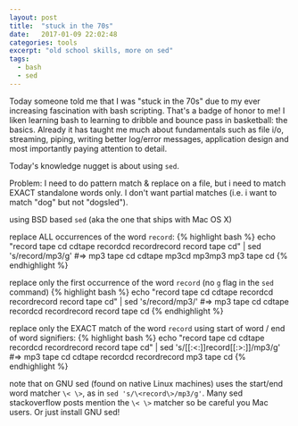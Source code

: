 ```yaml
---
layout: post
title:  "stuck in the 70s"
date:   2017-01-09 22:02:48
categories: tools
excerpt: "old school skills, more on sed"
tags:
  - bash
  - sed
---
```


Today someone told me that I was "stuck in the 70s" due to my ever increasing fascination with bash scripting.  That's a badge of honor to me!  I liken learning bash to learning to dribble and bounce pass in basketball: the basics.  Already it has taught me much about fundamentals such as file i/o, streaming, piping, writing better log/error messages, application design and most importantly paying attention to detail.

Today's knowledge nugget is about using `sed`.  

Problem: I need to do pattern match & replace on a file, but i need to match EXACT standalone words only.  I don't want partial matches (i.e. i want to match "dog" but not "dogsled").

using BSD based `sed` (aka the one that ships with Mac OS X)

replace ALL occurrences of the word `record`:
{% highlight bash %}
echo "record tape cd cdtape recordcd recordrecord record tape cd" | sed 's/record/mp3/g'
#=> mp3 tape cd cdtape mp3cd mp3mp3 mp3 tape cd
{% endhighlight %}

replace only the first occurrence of the word `record` (no `g` flag in the `sed` command)
{% highlight bash %}
echo "record tape cd cdtape recordcd recordrecord record tape cd" | sed 's/record/mp3/'
#=> mp3 tape cd cdtape recordcd recordrecord record tape cd
{% endhighlight %}

replace only the EXACT match of the word `record` using start of word / end of word signifiers:
{% highlight bash %}
echo "record tape cd cdtape recordcd recordrecord record tape cd" | sed 's/[[:<:]]record[[:>:]]/mp3/g'
#=> mp3 tape cd cdtape recordcd recordrecord mp3 tape cd
{% endhighlight %}

note that on GNU sed (found on native Linux machines) uses the start/end word matcher `\< \>`, as in `sed 's/\<record\>/mp3/g'`.   Many sed stackoverflow posts mention the `\< \>` matcher so be careful you Mac users.  Or just install GNU sed!
